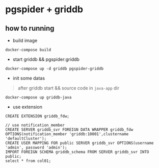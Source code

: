 # pgspider + griddb

##  how to running

* build image

```code
docker-compose build
```

* start griddb && pgspider:griddb

```code
docker-compose up -d griddb pgspider-griddb
```

* init some datas
> after griddb start && source code in  `java-app` dir

```code
docker-compose up griddb-java
```

* use extension

```code
CREATE EXTENSION griddb_fdw;

// use notification_member 
CREATE SERVER griddb_svr FOREIGN DATA WRAPPER griddb_fdw OPTIONS(notification_member 'griddb:10001',clustername 'defaultCluster');
CREATE USER MAPPING FOR public SERVER griddb_svr OPTIONS(username 'admin', password 'admin');
IMPORT FOREIGN SCHEMA griddb_schema FROM SERVER griddb_svr INTO public;
select * from col01;
```
